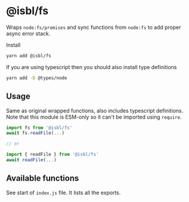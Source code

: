 # @isbl/fs

Wraps `node:fs/promises` and sync functions from `node:fs` to add proper async
error stack.

Install

```sh
yarn add @isbl/fs
```

If you are using typescript then you should also install type definitions

```sh
yarn add -D @types/node
```

## Usage

Same as original wrapped functions, also includes typescript definitions.
Note that this module is ESM-only so it can't be imported using `require`.

```ts
import fs from '@isbl/fs'
await fs.readFile(...)

// or

import { readFile } from '@isbl/fs'
await readFile(...)
```

## Available functions

See start of `index.js` file. It lists all the exports.
